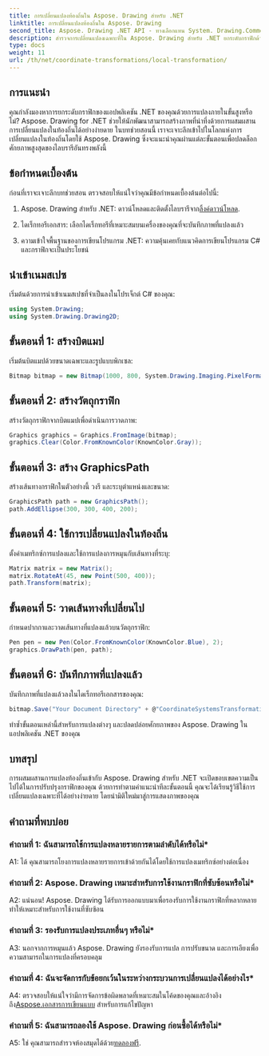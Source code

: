 ```yaml
---
title: การเปลี่ยนแปลงท้องถิ่นใน Aspose. Drawing สำหรับ .NET
linktitle: การเปลี่ยนแปลงท้องถิ่นใน Aspose. Drawing
second_title: Aspose. Drawing .NET API - ทางเลือกแทน System. Drawing.Common
description: สำรวจการเปลี่ยนแปลงเฉพาะที่ใน Aspose. Drawing สำหรับ .NET ยกระดับกราฟิกด้วยขั้นตอนที่ปฏิบัติตามได้ง่าย
type: docs
weight: 11
url: /th/net/coordinate-transformations/local-transformation/
---
```

## การแนะนำ

คุณกำลังมองหาการยกระดับกราฟิกของแอปพลิเคชัน .NET ของคุณด้วยการแปลงภายในขั้นสูงหรือไม่? Aspose. Drawing for .NET ช่วยให้นักพัฒนาสามารถสร้างภาพที่น่าทึ่งด้วยการผสมผสานการเปลี่ยนแปลงในท้องถิ่นได้อย่างง่ายดาย ในบทช่วยสอนนี้ เราจะเจาะลึกเข้าไปในโลกแห่งการเปลี่ยนแปลงในท้องถิ่นโดยใช้ Aspose. Drawing ซึ่งจะแนะนำคุณผ่านแต่ละขั้นตอนเพื่อปลดล็อกศักยภาพสูงสุดของไลบรารีอันทรงพลังนี้

## ข้อกำหนดเบื้องต้น

ก่อนที่เราจะเจาะลึกบทช่วยสอน ตรวจสอบให้แน่ใจว่าคุณมีข้อกำหนดเบื้องต้นต่อไปนี้:

1.  Aspose. Drawing สำหรับ .NET: ดาวน์โหลดและติดตั้งไลบรารีจาก[ลิ้งค์ดาวน์โหลด](https://releases.aspose.com/drawing/net/).

2. ไดเร็กทอรีเอกสาร: เลือกไดเร็กทอรีที่เหมาะสมบนเครื่องของคุณที่จะบันทึกภาพที่แปลงแล้ว

3. ความเข้าใจพื้นฐานของการเขียนโปรแกรม .NET: ความคุ้นเคยกับแนวคิดการเขียนโปรแกรม C# และกราฟิกจะเป็นประโยชน์

## นำเข้าเนมสเปซ

เริ่มต้นด้วยการนำเข้าเนมสเปซที่จำเป็นลงในโปรเจ็กต์ C# ของคุณ:

```csharp
using System.Drawing;
using System.Drawing.Drawing2D;
```

## ขั้นตอนที่ 1: สร้างบิตแมป

เริ่มต้นบิตแมปด้วยขนาดเฉพาะและรูปแบบพิกเซล:

```csharp
Bitmap bitmap = new Bitmap(1000, 800, System.Drawing.Imaging.PixelFormat.Format32bppPArgb);
```

## ขั้นตอนที่ 2: สร้างวัตถุกราฟิก

สร้างวัตถุกราฟิกจากบิตแมปเพื่อดำเนินการวาดภาพ:

```csharp
Graphics graphics = Graphics.FromImage(bitmap);
graphics.Clear(Color.FromKnownColor(KnownColor.Gray));
```

## ขั้นตอนที่ 3: สร้าง GraphicsPath

สร้างเส้นทางกราฟิกในตัวอย่างนี้ วงรี และระบุตำแหน่งและขนาด:

```csharp
GraphicsPath path = new GraphicsPath();
path.AddEllipse(300, 300, 400, 200);
```

## ขั้นตอนที่ 4: ใช้การเปลี่ยนแปลงในท้องถิ่น

ตั้งค่าเมทริกซ์การแปลงและใช้การแปลงการหมุนกับเส้นทางที่ระบุ:

```csharp
Matrix matrix = new Matrix();
matrix.RotateAt(45, new Point(500, 400));
path.Transform(matrix);
```

## ขั้นตอนที่ 5: วาดเส้นทางที่เปลี่ยนไป

กำหนดปากกาและวาดเส้นทางที่แปลงแล้วบนวัตถุกราฟิก:

```csharp
Pen pen = new Pen(Color.FromKnownColor(KnownColor.Blue), 2);
graphics.DrawPath(pen, path);
```

## ขั้นตอนที่ 6: บันทึกภาพที่แปลงแล้ว

บันทึกภาพที่แปลงแล้วลงในไดเร็กทอรีเอกสารของคุณ:

```csharp
bitmap.Save("Your Document Directory" + @"CoordinateSystemsTransformations\LocalTransformation_out.png");
```

ทำซ้ำขั้นตอนเหล่านี้สำหรับการแปลงต่างๆ และปลดปล่อยศักยภาพของ Aspose. Drawing ในแอปพลิเคชัน .NET ของคุณ

## บทสรุป

การผสมผสานการแปลงท้องถิ่นเข้ากับ Aspose. Drawing สำหรับ .NET จะเปิดขอบเขตความเป็นไปได้ในการปรับปรุงกราฟิกของคุณ ด้วยการทำตามคำแนะนำทีละขั้นตอนนี้ คุณจะได้เรียนรู้วิธีใช้การเปลี่ยนแปลงเฉพาะที่ได้อย่างง่ายดาย โดยนำมิติใหม่มาสู่การแสดงภาพของคุณ


## คำถามที่พบบ่อย

### คำถามที่ 1: ฉันสามารถใช้การแปลงหลายรายการตามลำดับได้หรือไม่*

A1: ได้ คุณสามารถโยงการแปลงหลายรายการเข้าด้วยกันได้โดยใช้การแปลงเมทริกซ์อย่างต่อเนื่อง

### คำถามที่ 2: Aspose. Drawing เหมาะสำหรับการใช้งานกราฟิกที่ซับซ้อนหรือไม่*

A2: แน่นอน! Aspose. Drawing ได้รับการออกแบบมาเพื่อรองรับการใช้งานกราฟิกที่หลากหลาย ทำให้เหมาะสำหรับการใช้งานที่ซับซ้อน

### คำถามที่ 3: รองรับการแปลงประเภทอื่นๆ หรือไม่*

A3: นอกจากการหมุนแล้ว Aspose. Drawing ยังรองรับการแปล การปรับขนาด และการเอียงเพื่อความสามารถในการแปลงที่ครอบคลุม

### คำถามที่ 4: ฉันจะจัดการกับข้อยกเว้นในระหว่างกระบวนการเปลี่ยนแปลงได้อย่างไร*

 A4: ตรวจสอบให้แน่ใจว่ามีการจัดการข้อผิดพลาดที่เหมาะสมในโค้ดของคุณและอ้างอิงถึง[Aspose.เอกสารการเขียนแบบ](https://reference.aspose.com/drawing/net/) สำหรับการแก้ไขปัญหา

### คำถามที่ 5: ฉันสามารถลองใช้ Aspose. Drawing ก่อนซื้อได้หรือไม่*

 A5: ใช่ คุณสามารถสำรวจห้องสมุดได้ด้วย[ทดลองฟรี](https://releases.aspose.com/).
